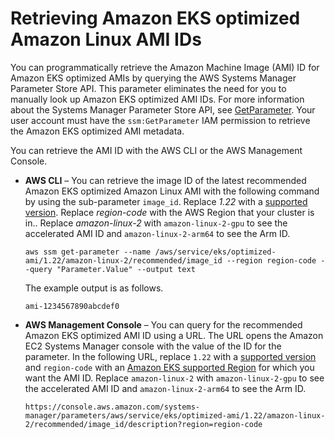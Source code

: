 # Retrieving Amazon EKS optimized Amazon Linux AMI IDs<a name="retrieve-ami-id"></a>

You can programmatically retrieve the Amazon Machine Image \(AMI\) ID for Amazon EKS optimized AMIs by querying the AWS Systems Manager Parameter Store API\. This parameter eliminates the need for you to manually look up Amazon EKS optimized AMI IDs\. For more information about the Systems Manager Parameter Store API, see [GetParameter](https://docs.aws.amazon.com/systems-manager/latest/APIReference/API_GetParameter.html)\. Your user account must have the `ssm:GetParameter` IAM permission to retrieve the Amazon EKS optimized AMI metadata\.

You can retrieve the AMI ID with the AWS CLI or the AWS Management Console\.
+ **AWS CLI** – You can retrieve the image ID of the latest recommended Amazon EKS optimized Amazon Linux AMI with the following command by using the sub\-parameter `image_id`\. Replace *1\.22* with a [supported version](platform-versions.md)\. Replace *region\-code* with the AWS Region that your cluster is in\.\. Replace *amazon\-linux\-2* with `amazon-linux-2-gpu` to see the accelerated AMI ID and `amazon-linux-2-arm64` to see the Arm ID\.

  ```
  aws ssm get-parameter --name /aws/service/eks/optimized-ami/1.22/amazon-linux-2/recommended/image_id --region region-code --query "Parameter.Value" --output text
  ```

  The example output is as follows\.

  ```
  ami-1234567890abcdef0
  ```
+ **AWS Management Console** – You can query for the recommended Amazon EKS optimized AMI ID using a URL\. The URL opens the Amazon EC2 Systems Manager console with the value of the ID for the parameter\. In the following URL, replace `1.22` with a [supported version](platform-versions.md) and `region-code` with an [Amazon EKS supported Region](https://docs.aws.amazon.com/general/latest/gr/eks.html) for which you want the AMI ID\. Replace `amazon-linux-2` with `amazon-linux-2-gpu` to see the accelerated AMI ID and `amazon-linux-2-arm64` to see the Arm ID\.

  ```
  https://console.aws.amazon.com/systems-manager/parameters/aws/service/eks/optimized-ami/1.22/amazon-linux-2/recommended/image_id/description?region=region-code
  ```